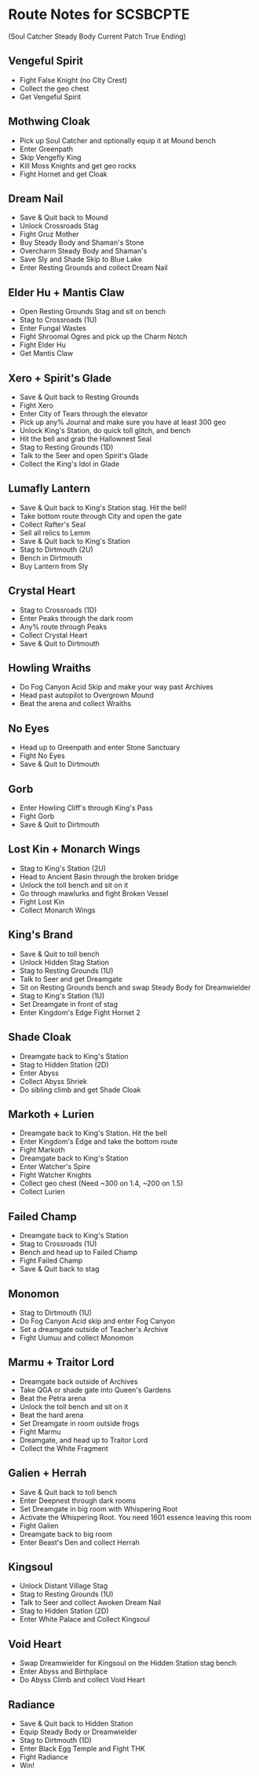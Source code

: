 # Route Notes for SCSBCPTE
(Soul Catcher Steady Body Current Patch True Ending)

## Vengeful Spirit
- Fight False Knight (no City Crest)
- Collect the geo chest
- Get Vengeful Spirit

## Mothwing Cloak
- Pick up Soul Catcher and optionally equip it at Mound bench
- Enter Greenpath
- Skip Vengefly King
- Kill Moss Knights and get geo rocks
- Fight Hornet and get Cloak

## Dream Nail
- Save & Quit back to Mound
- Unlock Crossroads Stag
- Fight Gruz Mother
- Buy Steady Body and Shaman's Stone
- Overcharm Steady Body and Shaman's
- Save Sly and Shade Skip to Blue Lake
- Enter Resting Grounds and collect Dream Nail

## Elder Hu + Mantis Claw
- Open Resting Grounds Stag and sit on bench
- Stag to Crossroads (1U)
- Enter Fungal Wastes
- Fight Shroomal Ogres and pick up the Charm Notch
- Fight Elder Hu
- Get Mantis Claw

## Xero + Spirit's Glade
- Save & Quit back to Resting Grounds
- Fight Xero
- Enter City of Tears through the elevator
- Pick up any% Journal and make sure you have at least 300 geo
- Unlock King's Station, do quick toll glitch, and bench
 - Hit the bell and grab the Hallownest Seal
- Stag to Resting Grounds (1D)
- Talk to the Seer and open Spirit's Glade
- Collect the King's Idol in Glade

## Lumafly Lantern
- Save & Quit back to King's Station stag. Hit the bell!
- Take bottom route through City and open the gate
- Collect Rafter's Seal
- Sell all relics to Lemm
- Save & Quit back to King's Station
- Stag to Dirtmouth (2U)
- Bench in Dirtmouth
- Buy Lantern from Sly

## Crystal Heart
- Stag to Crossroads (1D)
- Enter Peaks through the dark room
- Any% route through Peaks
- Collect Crystal Heart
- Save & Quit to Dirtmouth


## Howling Wraiths
- Do Fog Canyon Acid Skip and make your way past Archives
- Head past autopilot to Overgrown Mound
- Beat the arena and collect Wraiths

## No Eyes
- Head up to Greenpath and enter Stone Sanctuary
- Fight No Eyes
- Save & Quit to Dirtmouth

## Gorb
- Enter Howling Cliff's through King's Pass
- Fight Gorb
- Save & Quit to Dirtmouth

## Lost Kin + Monarch Wings
- Stag to King's Station (2U)
- Head to Ancient Basin through the broken bridge
- Unlock the toll bench and sit on it
- Go through mawlurks and fight Broken Vessel
- Fight Lost Kin
- Collect Monarch Wings

## King's Brand
- Save & Quit to toll bench
- Unlock Hidden Stag Station
- Stag to Resting Grounds (1U)
- Talk to Seer and get Dreamgate
- Sit on Resting Grounds bench and swap Steady Body for Dreamwielder
- Stag to King's Station (1U)
- Set Dreamgate in front of stag
- Enter Kingdom's Edge Fight Hornet 2

## Shade Cloak
- Dreamgate back to King's Station
- Stag to Hidden Station (2D)
- Enter Abyss
- Collect Abyss Shriek
- Do sibling climb and get Shade Cloak

## Markoth + Lurien
- Dreamgate back to King's Station. Hit the bell
- Enter Kingdom's Edge and take the bottom route
- Fight Markoth
- Dreamgate back to King's Station
- Enter Watcher's Spire
- Fight Watcher Knights
- Collect geo chest (Need ~300 on 1.4, ~200 on 1.5)
- Collect Lurien

## Failed Champ
- Dreamgate back to King's Station
- Stag to Crossroads (1U)
- Bench and head up to Failed Champ
- Fight Failed Champ
- Save & Quit back to stag

## Monomon
- Stag to Dirtmouth (1U)
- Do Fog Canyon Acid skip and enter Fog Canyon
- Set a dreamgate outside of Teacher's Archive
- Fight Uumuu and collect Monomon

## Marmu + Traitor Lord
- Dreamgate back outside of Archives
- Take QGA or shade gate into Queen's Gardens
- Beat the Petra arena
- Unlock the toll bench and sit on it
- Beat the hard arena
- Set Dreamgate in room outside frogs
- Fight Marmu
- Dreamgate, and head up to Traitor Lord
- Collect the White Fragment

## Galien + Herrah
- Save & Quit back to toll bench
- Enter Deepnest through dark rooms
- Set Dreamgate in big room with Whispering Root
- Activate the Whispering Root. You need 1601 essence leaving this room
- Fight Galien
- Dreamgate back to big room
- Enter Beast's Den and collect Herrah

## Kingsoul
- Unlock Distant Village Stag
- Stag to Resting Grounds (1U)
- Talk to Seer and collect Awoken Dream Nail
- Stag to Hidden Station (2D)
- Enter White Palace and Collect Kingsoul

## Void Heart
- Swap Dreamwielder for Kingsoul on the Hidden Station stag bench
- Enter Abyss and Birthplace
- Do Abyss Climb and collect Void Heart

## Radiance
- Save & Quit back to Hidden Station
- Equip Steady Body or Dreamwielder
- Stag to Dirtmouth (1D)
- Enter Black Egg Temple and Fight THK
- Fight Radiance
- Win!
